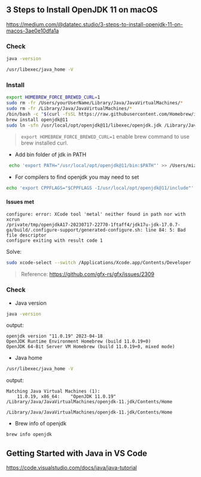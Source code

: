 ## 3 Steps to Install OpenJDK 11 on macOS

https://medium.com/@datatec.studio/3-steps-to-install-openjdk-11-on-macos-3ae0e10dfa1a

### Check
```bash
java -version
```

```bash
/usr/libexec/java_home -V
```

### Install
```bash
export HOMEBREW_FORCE_BREWED_CURL=1
sudo rm -fr /Users/yourUserName/Library/Java/JavaVirtualMachines/*
sudo rm -fr /Library/Java/JavaVirtualMachines/*
/bin/bash -c "$(curl -fsSL https://raw.githubusercontent.com/Homebrew/install/HEAD/install.sh)"
brew install openjdk@11
sudo ln -sfn /usr/local/opt/openjdk@11/libexec/openjdk.jdk /Library/Java/JavaVirtualMachines/openjdk-11.jdk
```

> ```export HOMEBREW_FORCE_BREWED_CURL=1``` enable brew command to use brew installed curl.


+ Add bin folder of jdk in PATH
```bash
 echo 'export PATH="/usr/local/opt/openjdk@11/bin:$PATH"' >> /Users/mizha53/.bash_profile
```

+ For compilers to find openjdk you may need to set
```bash
echo 'export CPPFLAGS="$CPPFLAGS -I/usr/local/opt/openjdk@11/include"' >> /Users/mizha53/.bash_profile
```

#### Issues met

```
configure: error: XCode tool 'metal' neither found in path nor with xcrun
/private/tmp/openjdkA17-20230717-22770-1ftaff4/jdk17u-jdk-17.0.7-ga/build/.configure-support/generated-configure.sh: line 84: 5: Bad file descriptor
configure exiting with result code 1
```

Solve:  
```bash
sudo xcode-select --switch /Applications/Xcode.app/Contents/Developer
```
> Reference: https://github.com/gfx-rs/gfx/issues/2309



### Check
+ Java version
```bash
java -version
```
output:  
```text
openjdk version "11.0.19" 2023-04-18
OpenJDK Runtime Environment Homebrew (build 11.0.19+0)
OpenJDK 64-Bit Server VM Homebrew (build 11.0.19+0, mixed mode)
```

+ Java home
```bash
/usr/libexec/java_home -V
```
output:  
```text
Matching Java Virtual Machines (1):
    11.0.19, x86_64:	"OpenJDK 11.0.19"	/Library/Java/JavaVirtualMachines/openjdk-11.jdk/Contents/Home

/Library/Java/JavaVirtualMachines/openjdk-11.jdk/Contents/Home
```

+ Brew info of openjdk
```bash
brew info openjdk
```

## Getting Started with Java in VS Code
https://code.visualstudio.com/docs/java/java-tutorial  

